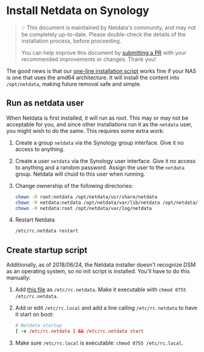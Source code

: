 # Install Netdata on Synology

> 💡 This document is maintained by Netdata's community, and may not be completely up-to-date. Please double-check the
> details of the installation process, before proceeding.
>
> You can help improve this document by
> [submitting a PR](https://github.com/netdata/netdata/edit/master/packaging/installer/methods/synology.md)
> with your recommended improvements or changes. Thank you!

The good news is that our
[one-line installation script](/packaging/installer/methods/kickstart.md)
works fine if your NAS is one that uses the amd64 architecture. It
will install the content into `/opt/netdata`, making future removal safe and simple.

## Run as netdata user

When Netdata is first installed, it will run as _root_. This may or may not be acceptable for you, and since other
installations run it as the `netdata` user, you might wish to do the same. This requires some extra work:

1. Create a group `netdata` via the Synology group interface. Give it no access to anything.
2. Create a user `netdata` via the Synology user interface. Give it no access to anything and a random password. Assign
    the user to the `netdata` group. Netdata will chuid to this user when running.
3. Change ownership of the following directories:

    ```sh
    chown -R root:netdata /opt/netdata/usr/share/netdata
    chown -R netdata:netdata /opt/netdata/var/lib/netdata /opt/netdata/var/cache/netdata
    chown -R netdata:root /opt/netdata/var/log/netdata
    ```

4. Restart Netdata

    ```sh
    /etc/rc.netdata restart
    ```

## Create startup script

Additionally, as of 2018/06/24, the Netdata installer doesn't recognize DSM as an operating system, so no init script is
installed. You'll have to do this manually:

1. Add [this file](https://gist.github.com/oskapt/055d474d7bfef32c49469c1b53e8225f) as `/etc/rc.netdata`. Make it
    executable with `chmod 0755 /etc/rc.netdata`.
2. Add or edit `/etc/rc.local` and add a line calling `/etc/rc.netdata` to have it start on boot:

    ```conf
    # Netdata startup
    [ -x /etc/rc.netdata ] && /etc/rc.netdata start
    ```

3. Make sure `/etc/rc.local` is executable: `chmod 0755 /etc/rc.local`.
